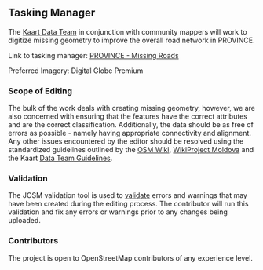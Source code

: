 ## Tasking Manager
The [Kaart Data Team](https://wiki.openstreetmap.org/wiki/Kaart#Kaart_Data_Team) in conjunction with community mappers will work to digitize missing geometry to improve the overall road network in PROVINCE.

Link to tasking manager: [ PROVINCE - Missing Roads](https://tasks.hotosm.org/project/) 

Preferred Imagery: Digital Globe Premium

### Scope of Editing
The bulk of the work deals with creating missing geometry, however, we are also concerned with ensuring that the features have the correct attributes and are the correct classification. Additionally, the data should be as free of errors as possible - namely having appropriate connectivity and alignment. Any other issues encountered by the editor should be resolved using the standardized guidelines outlined by the [OSM Wiki](http://wiki.openstreetmap.org/wiki/Highways "OSM"), [WikiProject Moldova](https://wiki.openstreetmap.org/wiki/WikiProject_Moldova "MDA") and the Kaart [Data Team Guidelines](https://github.com/KaartGroup/Moldova/blob/master/KAART.md#data-team-guidelines
 "Guidelines").

### Validation
The JOSM validation tool is used to [validate](https://wiki.openstreetmap.org/wiki/JOSM/Validator#Validations "Validators") errors and warnings that may have been created during the editing process. The contributor will run this validation and fix any errors or warnings prior to any changes being uploaded.

### Contributors
The project is open to OpenStreetMap contributors of any experience level.
